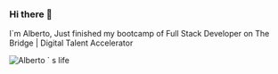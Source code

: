 ### Hi there 👋
I`m Alberto, 
Just finished my bootcamp of Full Stack Developer on The Bridge | Digital Talent Accelerator

![Alberto ` s life](https://user-images.githubusercontent.com/92597288/193602706-bf974197-6fd1-468d-905c-ff9b28d61af1.png)
<!--
**AlbertoArenas98/AlbertoArenas98** is a ✨ _special_ ✨ repository because its `README.md` (this file) appears on your GitHub profile.

Here are some ideas to get you started:

- 🔭 I’m currently working on ...






- 🌱 I’m currently learning ...
- 👯 I’m looking to collaborate on ...
- 🤔 I’m looking for help with ...
- 💬 Ask me about ...
- 📫 How to reach me: ...
- 😄 Pronouns: ...
- ⚡ Fun fact: ...
-->
